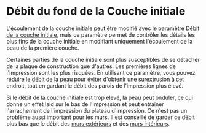 Débit du fond de la Couche initiale
====
L'écoulement de la couche initiale peut être modifié avec le paramètre [Débit de la couche initiale](material_flow_layer_0.md), mais ce paramètre permet de contrôler les détails les plus fins de la couche initiale en modifiant uniquement l'écoulement de la peau de la première couche.

Certaines parties de la couche initiale sont plus susceptibles de se détacher de la plaque de construction que d'autres. Les premières lignes de l'impression sont les plus risquées. En utilisant ce paramètre, vous pouvez réduire le débit de la peau pour éviter d'obtenir une surextrusion à cet endroit, tout en gardant le débit des parois de l'impression plus élevé.

Si le débit de la couche initiale est trop élevé, la peau peut onduler, ce qui donne un effet laid sur le bas de l'impression et peut entraîner l'arrachement de l'impression du plateau d'impression. Ce n'est pas un problème aussi important pour les murs. Il est conseillé de garder ce débit plus bas que le débit des [murs extérieurs](wall_0_material_flow_layer_0.md) et des [murs intérieurs](wall_x_material_flow_layer_0.md).